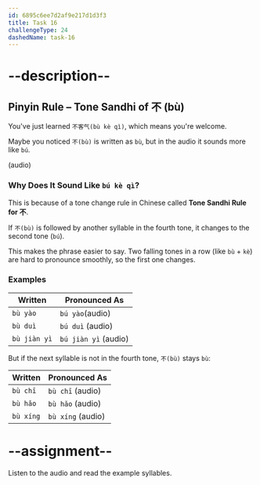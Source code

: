 ```yaml
---
id: 6895c6ee7d2af9e217d1d3f3
title: Task 16
challengeType: 24
dashedName: task-16
---
```


# --description--

## Pinyin Rule – Tone Sandhi of 不 (bù)

You've just learned `不客气(bù kè qì)`, which means you're welcome.

Maybe you noticed `不(bù)` is written as `bù`, but in the audio it sounds more like `bú`.

(audio)

### Why Does It Sound Like `bú kè qì`?

This is because of a tone change rule in Chinese called **Tone Sandhi Rule for 不**.

If `不(bù)` is followed by another syllable in the fourth tone, it changes to the second tone (`bú`).

This makes the phrase easier to say. Two falling tones in a row (like `bù` + `kè`) are hard to pronounce smoothly, so the first one changes.

### Examples

| Written     | Pronounced As |
|-------------|----------------|
| `bù yào` | `bú yào`(audio)   |
| `bù duì`       | `bú duì` (audio)      |
| `bù jiàn yì` | `bú jiàn yì` (audio) |

But if the next syllable is not in the fourth tone, `不(bù)` stays `bù`:

| Written     | Pronounced As |
|-------------|----------------|
| `bù chī`     | `bù chī` (audio)  |
| `bù hǎo`     | `bù hǎo`  (audio) |
| `bù xíng`     | `bù xíng` (audio)|

# --assignment--

Listen to the audio and read the example syllables.
